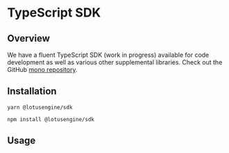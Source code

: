 # TypeScript SDK

## Overview

We have a fluent TypeScript SDK (work in progress) available for code development as well as various other supplemental libraries. Check out the GitHub [mono repository](https://github.com/lotusengine/sdk). 


## Installation

```
yarn @lotusengine/sdk

npm install @lotusengine/sdk
```

## Usage




